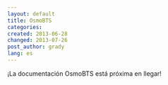 ```yaml
---
layout: default
title: OsmoBTS
categories:
created: 2013-06-28
changed: 2013-07-26
post_author: grady
lang: es
---
```

  <p>¡La documentación OsmoBTS está próxima en llegar!</p>

